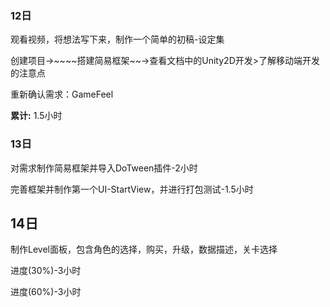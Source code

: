 ### 12日

观看视频，将想法写下来，制作一个简单的初稿-设定集

创建项目->~~~~搭建简易框架~~->查看文档中的Unity2D开发>了解移动端开发的注意点

重新确认需求：GameFeel

**累计:** 1.5小时

### 13日

对需求制作简易框架并导入DoTween插件-2小时

完善框架并制作第一个UI-StartView，并进行打包测试-1.5小时

## 14日

制作Level面板，包含角色的选择，购买，升级，数据描述，关卡选择

进度(30%)-3小时

进度(60%)-3小时
